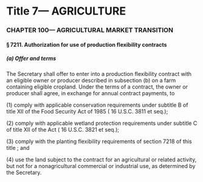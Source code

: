 
# Title 7— AGRICULTURE
### CHAPTER 100— AGRICULTURAL MARKET TRANSITION
#### § 7211. Authorization for use of production flexibility contracts
##### (a) Offer and terms

The Secretary shall offer to enter into a production flexibility contract with an eligible owner or producer described in subsection (b) on a farm containing eligible cropland. Under the terms of a contract, the owner or producer shall agree, in exchange for annual contract payments, to

(1) comply with applicable conservation requirements under subtitle B of title XII of the Food Security Act of 1985 ( 16 U.S.C. 3811 et seq.);

(2) comply with applicable wetland protection requirements under subtitle C of title XII of the Act ( 16 U.S.C. 3821 et seq.);

(3) comply with the planting flexibility requirements of section 7218 of this title ; and

(4) use the land subject to the contract for an agricultural or related activity, but not for a nonagricultural commercial or industrial use, as determined by the Secretary.
